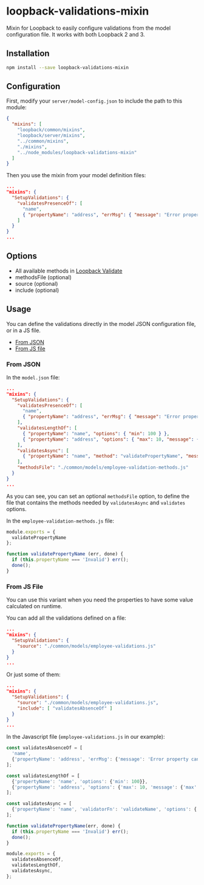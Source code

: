 # loopback-validations-mixin

Mixin for Loopback to easily configure validations from the model configuration file. It works with both Loopback 2 and 3.

## Installation

```bash
npm install --save loopback-validations-mixin
```

## Configuration

First, modify your `server/model-config.json` to include the path to this module:

```json
{
  "mixins": [
    "loopback/common/mixins",
    "loopback/server/mixins",
    "../common/mixins",
    "./mixins",
    "../node_modules/loopback-validations-mixin"
  ]
}
```

Then you use the mixin from your model definition files:

```json
...
"mixins": {
  "SetupValidations": {
    "validatesPresenceOf": [
      "name",
      { "propertyName": "address", "errMsg": { "message": "Error property cannot be blank" } }
    ]
  }
}
...
```

## Options

- All available methods in [Loopback Validate](https://apidocs.strongloop.com/loopback-datasource-juggler/#validatable)
- methodsFile (optional)
- source (optional)
- include (optional)

## Usage

You can define the validations directly in the model JSON configuration file, or in a JS file.

- [From JSON](#from-json)
- [From JS file](#from-js-file)

### From JSON

In the `model.json` file:

```json
...
"mixins": {
  "SetupValidations": {
    "validatesPresenceOf": [
      "name",
      { "propertyName": "address", "errMsg": { "message": "Error property cannot be blank" } }
    ],
    "validatesLengthOf": [
      { "propertyName": "name", "options": { "min": 100 } },
      { "propertyName": "address", "options": { "max": 10, "message": { "max": "invalid size" } } }
    ],
    "validatesAsync": [
      { "propertyName": "name", "method": "validatePropertyName", "message": "message" }
    ],
    "methodsFile": "./common/models/employee-validation-methods.js"
  }
}
...
```

As you can see, you can set an optional `methodsFile` option, to define the file that contains the methods needed by `validatesAsync` and `validates` options.

In the `employee-validation-methods.js` file:

```javascript
module.exports = {
  validatePropertyName
};

function validatePropertyName (err, done) {
  if (this.propertyName === 'Invalid') err();
  done();
}
```

### From JS File

You can use this variant when you need the properties to have some value calculated on runtime.

You can add all the validations defined on a file:

```json
...
"mixins": {
  "SetupValidations": {
    "source": "./common/models/employee-validations.js"
  }
}
...
```

Or just some of them:

```json
...
"mixins": {
  "SetupValidations": {
    "source": "./common/models/employee-validations.js",
    "include": [ "validatesAbsenceOf" ]
  }
}
...
```

In the Javascript file (`employee-validations.js` in our example):

```javascript
const validatesAbsenceOf = [
  'name',
  {'propertyName': 'address', 'errMsg': {'message': 'Error property cant be blank'}}
];

const validatesLengthOf = [
  {'propertyName': 'name', 'options': {'min': 100}},
  {'propertyName': 'address', 'options': {'max': 10, 'message': {'max': 'Invalid size'}}},
];

const validatesAsync = [
  {'propertyName': 'name', 'validatorFn': 'validateName', 'options': {'message': 'error message', 'allowNull': false}},
];

function validatePropertyName(err, done) {
  if (this.propertyName === 'Invalid') err();
  done();
}

module.exports = {
  validatesAbsenceOf,
  validatesLengthOf,
  validatesAsync,
};
```
